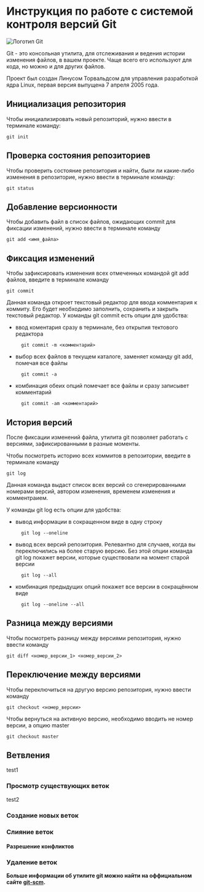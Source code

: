 # **Инструкция по работе с системой контроля версий Git**

![Логотип Git](/seminar2_zatsepina/images/Git-logo.png)

Git - это консольная утилита, для отслеживания и ведения истории изменения файлов, в вашем проекте. Чаще всего его используют для кода, но можно и для других файлов.

Проект был создан Линусом Торвальдсом для управления разработкой ядра Linux, первая версия выпущена 7 апреля 2005 года.

## Инициализация репозитория

Чтобы инициализировать новый репозиторий, нужно ввести в терминале команду:

    git init

## Проверка состояния репозиториев

Чтобы проверить состояние репозитория и найти, были ли какие-либо изменения в репозиторие, нужно ввести в терминале команду:

    git status

## Добавление версионности

Чтобы добавить файл в список файлов, ожидающих commit для фиксации изменений, нужно ввести в терминале команду

    git add <имя_файла>

## Фиксация изменений

Чтобы зафиксировать изменения всех отмеченных командой git add файлов, введите в терминале команду

    git commit

Данная команда откроет текстовый редактор для ввода комментария к коммиту. Его будет необходимо заполнить, сохранить и закрыть текстовый редактор. У команды git commit есть опции для удобства:

* ввод коментария сразу в терминале, без открытия тектового редактора

        git commit -m <комментарий>

* выбор всех файлов в текущем каталоге, заменяет команду git add, помечая все файлы

        git commit -a

* комбинация обеих опций помечает все файлы и сразу записывет комментарий
        
        git commit -am <комментарий>

##  История версий

После фиксации изменений файла, утилита git позволяет работать с версиями, зафиксированными в разные моменты.

Чтобы посмотреть историю всех коммитов в репозитории, введите в терминале команду

    git log

Данная команда выдаст список всех версий со сгенерированными номерами версий, автором изменения, временем изменения и комментраием.

У команды git log есть опции для удобства:
    
* вывод информации в сокращенном виде в одну строку

        git log --oneline

* вывод всех версий репозитория. Релевантно для случаев, когда вы переключились на более старую версию. Без этой опции команда git log покажет версии, которые существовали на момент старой версии

        git log --all

* комбинация предыдущих опций покажет все версии в сокращённом виде

        git log --oneline --all  


##  Разница между версиями

Чтобы посмотреть разницу между версиями репозитория, нужно ввести команду

    git diff <номер_версии_1> <номер_версии_2>

##  Переключение между версиями

Чтобы переключиться на другую версию репозитория, нужно ввести команду

    git checkout <номер_версии>

Чтобы вернуться на активную версию, необходимо вводить не номер версии, а опцию master
    
    git checkout master

## Ветвления

test1

### Просмотр существующих веток

test2

### Создание новых веток

### Слияние веток

#### Разрешение конфликтов

### Удаление веток

**Больше информации об утилите git можно найти на оффициальном сайте [git-scm](https://git-scm.com/).**
